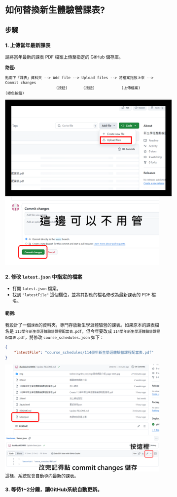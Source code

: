 # 如何替換新生體驗營課表?

## 步驟

### 1. 上傳當年最新課表
請將當年最新的課表 PDF 檔案上傳至指定的 GitHub 儲存庫。

**路徑:**
```
點兩下「課表」資料夾 --> Add file --> Upload files --> 將檔案拖放上來 --> Commit changes
                       (按鈕)       (按鈕)            (上傳檔案)        (綠色按鈕)

```
<img src="img/readme_img/01.png" alt="替換新生體驗營課表指南" style="border: 20px solid black; width: 500px;">
<img src="img/readme_img/02.png" alt="替換新生體驗營課表指南" width="500">

### 2. 修改 `latest.json` 中指定的檔案

- 打開 `latest.json` 檔案。
- 找到 `"latestFile"` 這個欄位，並將其對應的檔名修改為最新課表的 PDF 檔名。

#### 範例:
我設計了一個`課表`的資料夾，專門存放新生學涯體驗營的課表。如果原本的課表檔名是 `113學年新生學涯體驗營課程配當表.pdf`，但今年要改成 `114學年新生學涯體驗營課程配當表.pdf`，將修改 `course_schedules.json` 如下：

```json
{
    "latestFile": "course_schedules/114學年新生學涯體驗營課程配當表.pdf"
}
```
<img src="img/readme_img/03.png" alt="替換新生體驗營課表指南" width="500">
<img src="img/readme_img/04.png" alt="替換新生體驗營課表指南" width="500">
這樣，系統就會自動導向最新的課表。

### 3. 等待1~2分鐘，讓GitHub系統自動更新。


